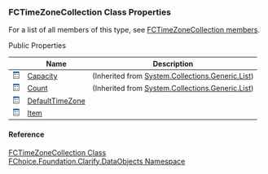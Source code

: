 ﻿### FCTimeZoneCollection Class Properties

For a list of all members of this type, see [FCTimeZoneCollection members](fcSDK~FChoice.Foundation.Clarify.DataObjects.FCTimeZoneCollection_members.md).

Public Properties

|   | Name | Description |
| --- | --- | --- |
| ![Public Property](dotnetimages/publicProperty.png) | [Capacity](#) | (Inherited from [System.Collections.Generic.List<FCTimeZone>](#)) |
| ![Public Property](dotnetimages/publicProperty.png) | [Count](#) | (Inherited from [System.Collections.Generic.List<FCTimeZone>](#)) |
| ![Public Property](dotnetimages/publicProperty.png) | [DefaultTimeZone](fcSDK~FChoice.Foundation.Clarify.DataObjects.FCTimeZoneCollection~DefaultTimeZone.md) |   |
| ![Public Property](dotnetimages/publicProperty.png) | [Item](fcSDK~FChoice.Foundation.Clarify.DataObjects.FCTimeZoneCollection~Item.md) |   |





#### Reference

[FCTimeZoneCollection Class](fcSDK~FChoice.Foundation.Clarify.DataObjects.FCTimeZoneCollection.md)  
[FChoice.Foundation.Clarify.DataObjects Namespace](fcSDK~FChoice.Foundation.Clarify.DataObjects_namespace.md)